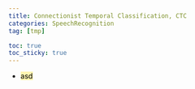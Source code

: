 ```yaml
---
title: Connectionist Temporal Classification, CTC
categories: SpeechRecognition
tag: [tmp]

toc: true
toc_sticky: true
---
```


- <mark style='background-color: #fff5b1'> asd </mark>

